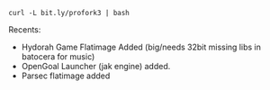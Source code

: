 `curl -L bit.ly/profork3 | bash`

Recents:
* Hydorah Game Flatimage Added (big/needs 32bit missing libs in batocera for music)
* OpenGoal Launcher (jak engine) added.
* Parsec flatimage added
